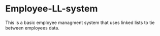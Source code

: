 # Employee-LL-system
This is a basic employee managment system that uses linked lists to tie between employees data.
